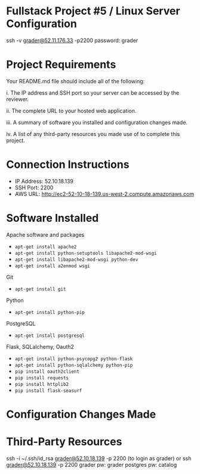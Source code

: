 # Fullstack Project #5 / Linux Server Configuration

ssh -v grader@52.11.176.33 -p2200 password: grader

# Project Requirements 

Your README.md file should include all of the following:

i. The IP address and SSH port so your server can be accessed by the reviewer.

ii. The complete URL to your hosted web application.

iii. A summary of software you installed and configuration changes made.

iv. A list of any third-party resources you made use of to complete this project.

# Connection Instructions
* IP Address: 52.10.18.139
* SSH Port: 2200
* AWS URL: http://ec2-52-10-18-139.us-west-2.compute.amazonaws.com

# Software Installed
Apache software and packages
* `apt-get install apache2`
* `apt-get install python-setuptools libapache2-mod-wsgi`
* `apt-get install libapache2-mod-wsgi python-dev`
* `apt-get install a2enmod wsgi`

Git
* `apt-get install git`

Python
* `apt-get install python-pip`

PostgreSQL
* `apt-get install postgresql`

Flask, SQLalchemy, Oauth2
* `apt-get install python-psycopg2 python-flask`
* `apt-get install python-sqlalchemy python-pip`
* `pip install oauth2client`
* `pip install requests`
* `pip install httplib2`
* `pip install flask-seasurf`

# Configuration Changes Made

# Third-Party Resources

ssh -i ~/.ssh/id_rsa grader@52.10.18.139 -p 2200 (to login as grader)
or ssh grader@52.10.18.139 -p 2200
grader pw: grader
postgres pw: catalog
